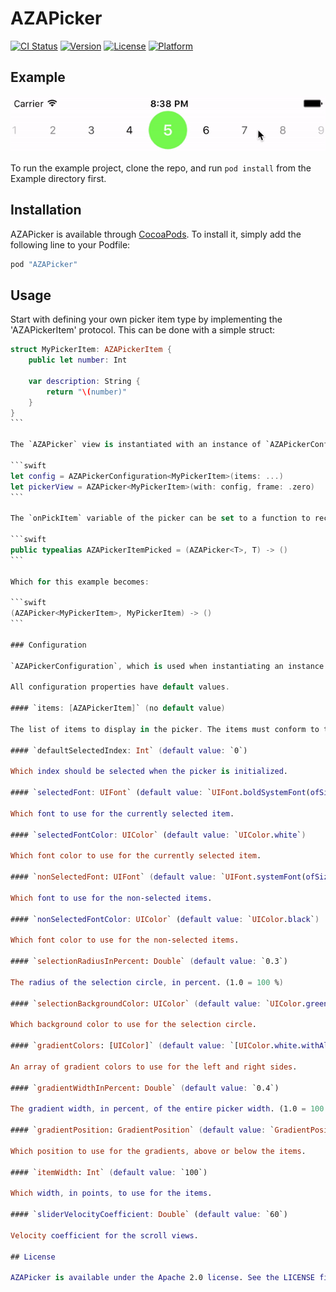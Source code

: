 # AZAPicker

[![CI Status](http://img.shields.io/travis/avanzabank/AZAPicker.svg?style=flat)](https://travis-ci.org/avanzabank/AZAPicker)
[![Version](https://img.shields.io/cocoapods/v/AZAPicker.svg?style=flat)](http://cocoapods.org/pods/AZAPicker)
[![License](https://img.shields.io/cocoapods/l/AZAPicker.svg?style=flat)](http://cocoapods.org/pods/AZAPicker)
[![Platform](https://img.shields.io/cocoapods/p/AZAPicker.svg?style=flat)](http://cocoapods.org/pods/AZAPicker)

## Example

![Example](Assets/example.gif)

To run the example project, clone the repo, and run `pod install` from the Example directory first.

## Installation

AZAPicker is available through [CocoaPods](http://cocoapods.org). To install
it, simply add the following line to your Podfile:

```ruby
pod "AZAPicker"
```

## Usage

Start with defining your own picker item type by implementing the 'AZAPickerItem' protocol. This can be done with a simple struct:

````swift
struct MyPickerItem: AZAPickerItem {
    public let number: Int

    var description: String {
        return "\(number)"
    }
}
```

The `AZAPicker` view is instantiated with an instance of `AZAPickerConfiguration` and a `CGRect` for frame:

```swift
let config = AZAPickerConfiguration<MyPickerItem>(items: ...)
let pickerView = AZAPicker<MyPickerItem>(with: config, frame: .zero)
```

The `onPickItem` variable of the picker can be set to a function to receive updates about which item is currently selected. This function has to fulfill the type definition: 

```swift
public typealias AZAPickerItemPicked = (AZAPicker<T>, T) -> ()
```

Which for this example becomes:

```swift
(AZAPicker<MyPickerItem>, MyPickerItem) -> ()
```

### Configuration

`AZAPickerConfiguration`, which is used when instantiating an instance of `AZAPicker`, holds the various properties which can be configured.

All configuration properties have default values.

#### `items: [AZAPickerItem]` (no default value)

The list of items to display in the picker. The items must conform to the protocol `AZAPickerItem`, which extends `CustomStringConvertible`.

#### `defaultSelectedIndex: Int` (default value: `0`)

Which index should be selected when the picker is initialized.
    
#### `selectedFont: UIFont` (default value: `UIFont.boldSystemFont(ofSize: 20)`)

Which font to use for the currently selected item.

#### `selectedFontColor: UIColor` (default value: `UIColor.white`)

Which font color to use for the currently selected item.

#### `nonSelectedFont: UIFont` (default value: `UIFont.systemFont(ofSize: 14)`)

Which font to use for the non-selected items.

#### `nonSelectedFontColor: UIColor` (default value: `UIColor.black`)

Which font color to use for the non-selected items.

#### `selectionRadiusInPercent: Double` (default value: `0.3`)

The radius of the selection circle, in percent. (1.0 = 100 %)

#### `selectionBackgroundColor: UIColor` (default value: `UIColor.green`)

Which background color to use for the selection circle.
    
#### `gradientColors: [UIColor]` (default value: `[UIColor.white.withAlphaComponent(0.8), UIColor.white.withAlphaComponent(0)]`)

An array of gradient colors to use for the left and right sides.

#### `gradientWidthInPercent: Double` (default value: `0.4`)

The gradient width, in percent, of the entire picker width. (1.0 = 100 %)

#### `gradientPosition: GradientPosition` (default value: `GradientPosition.above`)
  
Which position to use for the gradients, above or below the items.

#### `itemWidth: Int` (default value: `100`)

Which width, in points, to use for the items.

#### `sliderVelocityCoefficient: Double` (default value: `60`)

Velocity coefficient for the scroll views.

## License

AZAPicker is available under the Apache 2.0 license. See the LICENSE file for more info.
